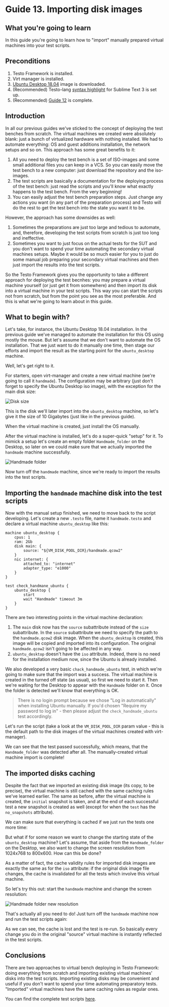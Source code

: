 # Guide 13. Importing disk images

## What you're going to learn

In this guide you're going to learn how to "import" manually prepared virtual machines into your test scripts.

## Preconditions

1. Testo Framework is installed.
2. Virt manager is installed.
3. [Ubuntu Desktop 18.04](https://releases.ubuntu.com/18.04.4/ubuntu-18.04.4-desktop-amd64.iso) image is downloaded.
4. (Recommended) Testo-lang [syntax highlight](/en/docs/getting_started/getting_started#setting-up-testo-lang-syntax-highlighting) for Sublime Text 3 is set up.
5. (Recommended) [Guide 12](12_mouse) is complete.

## Introduction

In all our previous guides we've sticked to the concept of deploying the test benches from scratch. The virtual machines we created were absolutely blank: just a bunch of virtualized hardware with nothing installed. We had to automate everything: OS and guest additions installation, the network setups and so on. This approach has some great benefits to it:
1. All you need to deploy the test bench is a set of ISO-images and some small additional files you can keep in a VCS. So you can easily move the test bench to a new computer: just download the repository and the iso-images.
2. The test scripts are basically a documentation for the deploying process of the test bench: just read the scripts and you'll know what exactly happens to the test bench. From the very beginning!
3. You can easily adjust the test bench preparation steps. Just change any actions you want (in any part of the preparation process) and Testo will do the rest to get the test bench into the state you want it to be.

However, the approach has some downsides as well:
1. Sometimes the preparations are just too large and tedious to automate, and, therefore, developing the test scripts from scratch is just too long and ineffective.
2. Sometimes you want to just focus on the actual tests for the SUT and you don't want to spend your time automating the secondary virtual machines setups. Maybe it would be so much easier for you to just do some manual job preparing your secondary virtual machines and then just import the results into the test scripts.

So the Testo Framework gives you the opportunity to take a different approach for deploying the test becnhes: you may prepare a virtual machine yourself (or just get it from somewhere) and then import its disk into a virtual machine in your test scripts. This way you can start the scripts not from scratch, but from the point you see as the most preferable. And this is what we're going to learn about in this guide.

## What to begin with?

Let's take, for instance, the Ubuntu Desktop 18.04 installation. In the previous guide we've managed to automate the installation for this OS using mostly the mouse. But let's assume that we don't want to automate the OS installation. That we just want to do it manually one time, then stage our efforts and import the result as the starting point for the `ubuntu_desktop` machine.

Well, let's get right to it.

For starters, open virt-manager and create a new virtual machine (we're going to call it `handmade`). The configuration may be arbitrary (just don't forget to specify the Ubuntu Desktop iso image), with the exception for the main disk size:

![Disk size](/static/docs/tutorials/qemu/13_disks_import/ubuntu_desktop_disk.png)

This is the disk we'll later import into the `ubuntu_desktop` machine, so let's give it the size of 10 Gigabytes (just like in the previous guide).

When the virtual machine is created, just install the OS manually.

After the virtual machine is installed, let's do a super-quick "setup" for it. To mimick a setup let's create an empty folder `Handmade_folder` on the Desktop, so later on we could make sure that we actually imported the `handmade` machine successfully.

![Handmade folder](/static/docs/tutorials/qemu/13_disks_import/Handmade_folder.png)

Now turn off the `handmade` machine, since we're ready to import the results into the test scripts.

## Importing the `handmade` machine disk into the test scripts

Now with the manual setup finished, we need to move back to the script developing. Let's create a new `.testo` file, name it `handmade.testo` and declare a virtual machine `ubuntu_desktop` like this:

```testo
machine ubuntu_desktop {
	cpus: 1
	ram: 2Gb
	disk main: {
		source: "${VM_DISK_POOL_DIR}/handmade.qcow2"
	}
	nic internet: {
		attached_to: "internet"
		adapter_type: "e1000"
	}
}

test check_handmane_ubuntu {
	ubuntu_desktop {
		start
		wait "Handmade" timeout 3m
	}
}
```

There are two interesting points in the virtual machine declaration:
1. The `main` disk now has the `source` subattribute instead of the `size` subattribute. In the `source` subattribute we need to specify the path to the `handmade.qcow2` disk image. When the `ubuntu_desktop` is created, this image will be copied and imported into its configuration. The original `handmade.qcow2` isn't going to be affected in any way.
2. `ubuntu_desktop` doesn't have the `iso` attribute. Indeed, there is no need for the installation medium now, since the Ubuntu is already installed.

We also developed a very basic `chack_handmade_ubuntu` test, in which we're going to make sure that the import was a success. The virtual machine is created in the turned off state (as usual), so first we need to start it. Then we're waiting for the Desktop to appear with the `Handmade` folder on it. Once the folder is detected we'll know that everything is OK.

> There is no login prompt because we chose "Log in automatically" when installing Ubuntu manually. If you'd chosen "Require my password to log in" - then please adjust the `check_handmade_ubuntu` test accordingly.

Let's run the script (take a look at the `VM_DISK_POOL_DIR` param value - this is the default path to the disk images of the virtual machines created with virt-manager).

<Asset id="terminal1"/>

We can see that the test passed successfully, which means, that the `Handmade_folder` was detected after all. The manually-created virtual machine import is complete!

## The imported disks caching

Despite the fact that we imported an existing disk image (its copy, to be precise), the virtual machine is still cached with the same caching rules we've learned earlier. The same as before, after the virtual machine is created, the `initial` snapshot is taken, and at the end of each successful test a new snapshot is created as well (except for when the `test` has the `no_snapshots` attribute).

We can make sure that everything is cached if we just run the tests one more time:

<Asset id="terminal2"/>

But what if for some reason we want to change the starting state of the `ubuntu_desktop` machine? Let's assume, that aside from the `Handmade_folder` on the Desktop, we also want to change the screen resolution from 1024x768 to 800x600. How can this be done?

As a matter of fact, the cache validity rules for imported disk images are exactly the same as for the `iso` attribute: if the original disk image file changes, the cache is invalidated for all the tests which involve this virtual machine.

So let's try this out: start the `handmade` machine and change the screen resolution:

![Handmade folder new resolution](/static/docs/tutorials/qemu/13_disks_import/Handmade_folder_new_resolution.png)

That's actually all you need to do! Just turn off the `handmade` machine now and run the test scripts again:

<Asset id="terminal3"/>

As we can see, the cache is lost and the test is re-run. So basically every change you do in the original "source" virtual machine is instantly reflected in the test scripts.

## Conclusions

There are two approaches to virtual bench deploying in Testo Framework: doing everything from scratch and importing existing virtual machines' disks into the test scripts. Importing existing disks may be convenient and useful if you don't want to spend your time automating preparatory tests. "Imported" virtual machines have the same caching rules as regular ones.

You can find the complete test scripts [here](https://github.com/testo-lang/testo-tutorials/tree/master/qemu/13%20-%20disks%20import).
